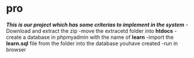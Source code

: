 # pro	
***This is our project which has some criterias to implement in the system***
-Download and extract the zip
-move the extracetd folder into **htdocs**
-create a database in phpmyadmin with the name of **learn**
-import the **learn.sql** file from the folder into the database youhave created
-run in browser